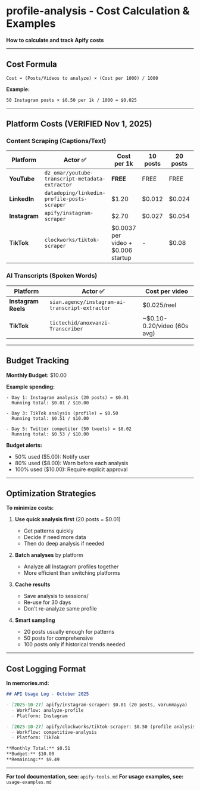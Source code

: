 # profile-analysis - Cost Calculation & Examples

**How to calculate and track Apify costs**

---

## Cost Formula

```
Cost = (Posts/Videos to analyze) × (Cost per 1000) / 1000
```

**Example:**

```
50 Instagram posts × $0.50 per 1k / 1000 = $0.025
```

---

## Platform Costs (VERIFIED Nov 1, 2025)

### Content Scraping (Captions/Text)

| Platform  | Actor ✅ | Cost per 1k | 10 posts | 20 posts | 50 posts | 100 posts |
| --------- | -------- | ----------- | -------- | -------- | -------- | --------- |
| **YouTube** | `dz_omar/youtube-transcript-metadata-extractor` | **FREE** | FREE | FREE | FREE | FREE |
| **LinkedIn** | `datadoping/linkedin-profile-posts-scraper` | $1.20 | $0.012 | $0.024 | $0.06 | $0.12 |
| **Instagram** | `apify/instagram-scraper` | $2.70 | $0.027 | $0.054 | $0.135 | $0.27 |
| **TikTok** | `clockworks/tiktok-scraper` | $0.0037 per video + $0.006 startup | - | $0.08 | $0.19 | $0.38 |

### AI Transcripts (Spoken Words)

| Platform  | Actor ✅ | Cost per video |
| --------- | -------- | -------------- |
| **Instagram Reels** | `sian.agency/instagram-ai-transcript-extractor` | $0.025/reel |
| **TikTok** | `tictechid/anoxvanzi-Transcriber` | ~$0.10-0.20/video (60s avg) |

---

## Budget Tracking

**Monthly Budget:** $10.00

**Example spending:**

```
- Day 1: Instagram analysis (20 posts) = $0.01
  Running total: $0.01 / $10.00

- Day 3: TikTok analysis (profile) = $0.50
  Running total: $0.51 / $10.00

- Day 5: Twitter competitor (50 tweets) = $0.02
  Running total: $0.53 / $10.00
```

**Budget alerts:**

- 50% used ($5.00): Notify user
- 80% used ($8.00): Warn before each analysis
- 100% used ($10.00): Require explicit approval

---

## Optimization Strategies

**To minimize costs:**

1. **Use quick analysis first** (20 posts = $0.01)
   - Get patterns quickly
   - Decide if need more data
   - Then do deep analysis if needed

2. **Batch analyses** by platform
   - Analyze all Instagram profiles together
   - More efficient than switching platforms

3. **Cache results**
   - Save analysis to sessions/
   - Re-use for 30 days
   - Don't re-analyze same profile

4. **Smart sampling**
   - 20 posts usually enough for patterns
   - 50 posts for comprehensive
   - 100 posts only if historical trends needed

---

## Cost Logging Format

**In memories.md:**

```markdown
## API Usage Log - October 2025

- [2025-10-27] apify/instagram-scraper: $0.01 (20 posts, varunmayya)
  - Workflow: analyze-profile
  - Platform: Instagram

- [2025-10-27] apify/clockworks/tiktok-scraper: $0.50 (profile analysis, creator123)
  - Workflow: competitive-analysis
  - Platform: TikTok

**Monthly Total:** $0.51
**Budget:** $10.00
**Remaining:** $9.49
```

---

**For tool documentation, see:** `apify-tools.md`
**For usage examples, see:** `usage-examples.md`
